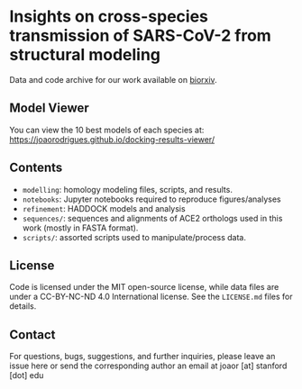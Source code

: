 # Insights on cross-species transmission of SARS-CoV-2 from structural modeling
Data and code archive for our work available on [biorxiv](https://www.biorxiv.org/content/10.1101/2020.06.05.136861v1).

## Model Viewer
You can view the 10 best models of each species at: https://joaorodrigues.github.io/docking-results-viewer/

## Contents

- `modelling`: homology modeling files, scripts, and results.
- `notebooks`: Jupyter notebooks required to reproduce figures/analyses
- `refinement`: HADDOCK models and analysis
- `sequences/`: sequences and alignments of ACE2 orthologs used in this work (mostly in FASTA format).
- `scripts/`: assorted scripts used to manipulate/process data.

## License
Code is licensed under the MIT open-source license, while data files are under a CC-BY-NC-ND 4.0 International license. See the `LICENSE.md` files for details.

## Contact
For questions, bugs, suggestions, and further inquiries, please leave an issue here or send
the corresponding author an email at joaor [at] stanford [dot] edu
